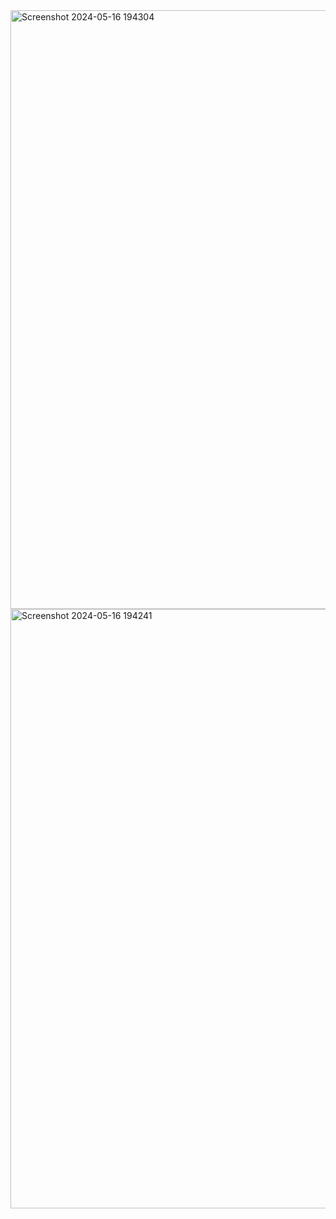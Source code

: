 <img width="958" alt="Screenshot 2024-05-16 194304" src="https://github.com/infernotlc/Recipes/assets/70065773/7c03a623-2e2a-4416-a34f-4c9294963e74">
<img width="959" alt="Screenshot 2024-05-16 194241" src="https://github.com/infernotlc/Recipes/assets/70065773/97a9426e-ca83-4d1b-a08b-148220941e9d">
